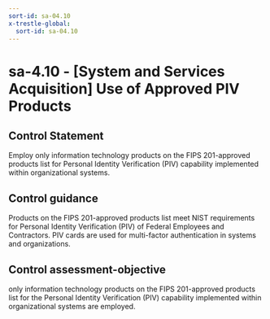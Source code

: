 ```yaml
---
sort-id: sa-04.10
x-trestle-global:
  sort-id: sa-04.10
---
```


# sa-4.10 - \[System and Services Acquisition\] Use of Approved PIV Products

## Control Statement

Employ only information technology products on the FIPS 201-approved products list for Personal Identity Verification (PIV) capability implemented within organizational systems.

## Control guidance

Products on the FIPS 201-approved products list meet NIST requirements for Personal Identity Verification (PIV) of Federal Employees and Contractors. PIV cards are used for multi-factor authentication in systems and organizations.

## Control assessment-objective

only information technology products on the FIPS 201-approved products list for the Personal Identity Verification (PIV) capability implemented within organizational systems are employed.
